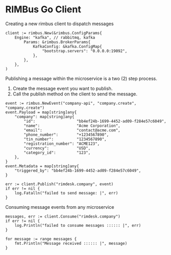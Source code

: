 # RIMBus Go Client

Creating a new rimbus client to dispatch messages
```
client := rimbus.New(&rimbus.ConfigParams{
    Engine: "kafka", // rabbitmq, kafka
        Params: &rimbus.BrokerParams{
            KafkaConfig: &kafka.ConfigMap{
                "bootstrap.servers": "0.0.0.0:19092",
            },
        },
    },
)

```

Publishing a message within the microservice is a two (2) step process.

1. Create the message event you want to publish.
2. Call the publish method on the client to send the message.


```
event := rimbus.NewEvent("company-api", "company.create", "company.create")
event.Payload = map[string]any{
    "company": map[string]any{
        "id":                  "bb4ef24b-1699-4452-ad09-f284e57c6049",
        "name":                "Acme Corporation",
        "email":               "contact@acme.com",
        "phone_number":        "+1234567890",
        "tin_number":          "1234567890",
        "registration_number": "ACME123",
        "currency":            "USD",
        "category_id":         "123",
    },
}
event.Metadata = map[string]any{
    "triggered_by": "bb4ef24b-1699-4452-ad09-f284e57c6049",
}

err := client.Publish("rimdesk.company", event)
if err != nil {
    log.Fatalln("failed to send message: |", err)
}
```

Consuming message events from any microservice

```
messages, err := client.Consume("rimdesk.company")
if err != nil {
    log.Println("failed to consume messages :::::: |", err)
}

for message := range messages {
    fmt.Println("Message received :::::: |", message)
}
```